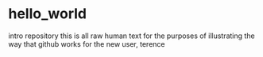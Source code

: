 # hello_world
intro repository 
this is all raw human text for the purposes of illustrating the way that github works for the new user, terence
